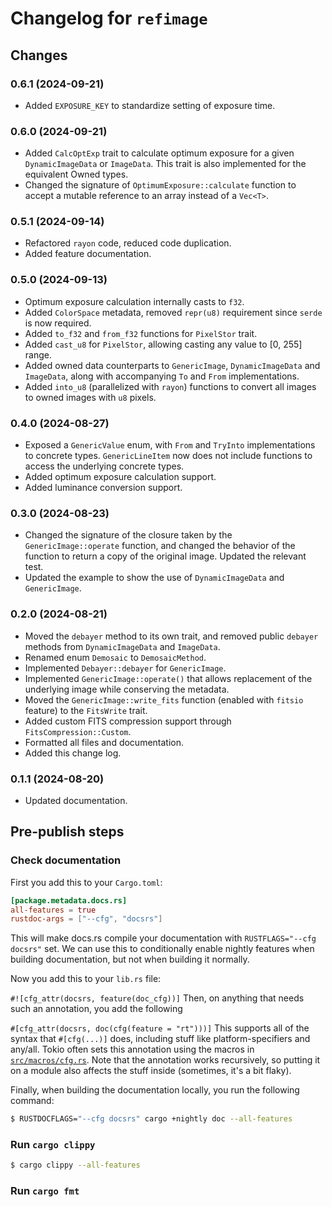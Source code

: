 # Changelog for `refimage`

## Changes

### 0.6.1 (2024-09-21)
- Added `EXPOSURE_KEY` to standardize setting of exposure time.

### 0.6.0 (2024-09-21)
- Added `CalcOptExp` trait to calculate optimum exposure for a given `DynamicImageData` or `ImageData`.
  This trait is also implemented for the equivalent Owned types.
- Changed the signature of `OptimumExposure::calculate` function to accept a mutable reference to an array instead of a `Vec<T>`.

### 0.5.1 (2024-09-14)
- Refactored `rayon` code, reduced code duplication.
- Added feature documentation.

### 0.5.0 (2024-09-13)
- Optimum exposure calculation internally casts to `f32`.
- Added `ColorSpace` metadata, removed `repr(u8)` requirement since `serde` is now required.
- Added `to_f32` and `from_f32` functions for `PixelStor` trait.
- Added `cast_u8` for `PixelStor`, allowing casting any value to [0, 255] range.
- Added owned data counterparts to `GenericImage`, `DynamicImageData` and `ImageData`, along with
  accompanying `To` and `From` implementations.
- Added `into_u8` (parallelized with `rayon`) functions to convert all images to owned images with `u8` pixels.

### 0.4.0 (2024-08-27)
- Exposed a `GenericValue` enum, with `From` and `TryInto` implementations to concrete types.
  `GenericLineItem` now does not include functions to access the underlying concrete types.
- Added optimum exposure calculation support.
- Added luminance conversion support.

### 0.3.0 (2024-08-23)
- Changed the signature of the closure taken by the `GenericImage::operate` function, and
  changed the behavior of the function to return a copy of the original image. Updated the
  relevant test.
- Updated the example to show the use of `DynamicImageData` and `GenericImage`.

### 0.2.0 (2024-08-21)
- Moved the `debayer` method to its own trait, and removed public `debayer` methods
  from `DynamicImageData` and `ImageData`.
- Renamed enum `Demosaic` to `DemosaicMethod`.
- Implemented `Debayer::debayer` for `GenericImage`.
- Implemented `GenericImage::operate()` that allows replacement of the underlying
  image while conserving the metadata.
- Moved the `GenericImage::write_fits` function (enabled with `fitsio` feature) to the `FitsWrite` trait.
- Added custom FITS compression support through `FitsCompression::Custom`.
- Formatted all files and documentation.
- Added this change log.

### 0.1.1 (2024-08-20)
- Updated documentation.

## Pre-publish steps
### Check documentation
First you add this to your `Cargo.toml`:

```toml
[package.metadata.docs.rs]
all-features = true
rustdoc-args = ["--cfg", "docsrs"]
```
This will make docs.rs compile your documentation with `RUSTFLAGS="--cfg docsrs"` set. We can use this to conditionally enable nightly features when building documentation, but not when building it normally.

Now you add this to your `lib.rs` file:

`#![cfg_attr(docsrs, feature(doc_cfg))]`
Then, on anything that needs such an annotation, you add the following

`#[cfg_attr(docsrs, doc(cfg(feature = "rt")))]`
This supports all of the syntax that `#[cfg(...)]` does, including stuff like platform-specifiers and any/all. Tokio often sets this annotation using the macros in [`src/macros/cfg.rs`](https://github.com/tokio-rs/tokio/blob/master/tokio/src/macros/cfg.rs). Note that the annotation works recursively, so putting it on a module also affects the stuff inside (sometimes, it's a bit flaky).

Finally, when building the documentation locally, you run the following command:
```sh
$ RUSTDOCFLAGS="--cfg docsrs" cargo +nightly doc --all-features
```
### Run `cargo clippy`
```sh
$ cargo clippy --all-features
```

### Run `cargo fmt`
